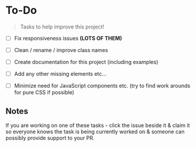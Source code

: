 # To-Do

> Tasks to help improve this project!  

- [ ] Fix responsiveness issues  <b>(LOTS OF THEM)</b>
- [ ] Clean / rename / improve class names
- [ ] Create documentation for this project (including examples)
- [ ] Add any other missing elements etc...
- [ ] Minimize need for JavaScript components etc. (try to find work arounds for pure CSS if possible)


## Notes 

If you are working on one of these tasks - click the issue beside it & claim it so everyone knows the task is being currently worked on & someone can possibly provide support to your PR.
